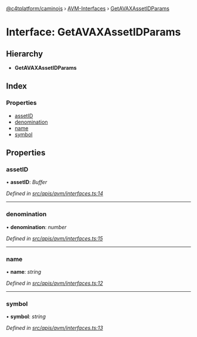 [@c4tplatform/caminojs](../README.md) › [AVM-Interfaces](../modules/avm_interfaces.md) › [GetAVAXAssetIDParams](avm_interfaces.getavaxassetidparams.md)

# Interface: GetAVAXAssetIDParams

## Hierarchy

* **GetAVAXAssetIDParams**

## Index

### Properties

* [assetID](avm_interfaces.getavaxassetidparams.md#assetid)
* [denomination](avm_interfaces.getavaxassetidparams.md#denomination)
* [name](avm_interfaces.getavaxassetidparams.md#name)
* [symbol](avm_interfaces.getavaxassetidparams.md#symbol)

## Properties

###  assetID

• **assetID**: *Buffer*

*Defined in [src/apis/avm/interfaces.ts:14](https://github.com/chain4travel/caminojs/blob/8077d740/src/apis/avm/interfaces.ts#L14)*

___

###  denomination

• **denomination**: *number*

*Defined in [src/apis/avm/interfaces.ts:15](https://github.com/chain4travel/caminojs/blob/8077d740/src/apis/avm/interfaces.ts#L15)*

___

###  name

• **name**: *string*

*Defined in [src/apis/avm/interfaces.ts:12](https://github.com/chain4travel/caminojs/blob/8077d740/src/apis/avm/interfaces.ts#L12)*

___

###  symbol

• **symbol**: *string*

*Defined in [src/apis/avm/interfaces.ts:13](https://github.com/chain4travel/caminojs/blob/8077d740/src/apis/avm/interfaces.ts#L13)*
